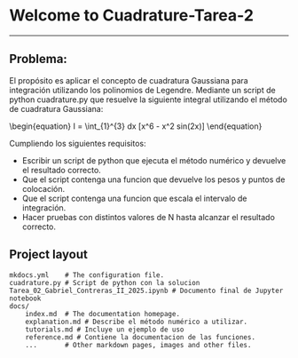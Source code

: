 # Welcome to Cuadrature-Tarea-2
___

## Problema:
El propósito es aplicar el concepto de cuadratura Gaussiana para integración utilizando los polinomios de Legendre.
Mediante un script de python cuadrature.py que resuelve la siguiente integral utilizando el método de cuadratura Gaussiana:

\begin{equation}
I = \int_{1}^{3} dx [x^6 - x^2 sin(2x)]
\end{equation}

Cumpliendo los siguientes requisitos:
* Escribir un script de python que ejecuta el método numérico y devuelve el resultado correcto.
* Que el script contenga una funcion que devuelve los pesos y puntos de colocación.
* Que el script contenga una funcion que escala el intervalo de integración.
* Hacer pruebas con distintos valores de N hasta alcanzar el resultado correcto.

## Project layout

    mkdocs.yml    # The configuration file.
    cuadrature.py # Script de python con la solucion
    Tarea_02_Gabriel_Contreras_II_2025.ipynb # Documento final de Jupyter notebook 
    docs/
        index.md  # The documentation homepage.
        explanation.md # Describe el método numérico a utilizar.
        tutorials.md # Incluye un ejemplo de uso
        reference.md # Contiene la documentacion de las funciones.
        ...       # Other markdown pages, images and other files.

